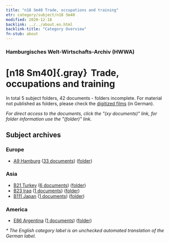 ```yaml
---
title: "n18 Sm40 Trade, occupations and training"
etr: category/subject/n18 Sm40
modified: 2020-12-18
backlink: ../../about.en.html
backlink-title: "Category Overview"
fn-stub: about
---
```


### Hamburgisches Welt-Wirtschafts-Archiv (HWWA)
# [n18 Sm40]{.gray}&#8201; Trade, occupations and training&#160; 





In total 5 subject folders, 42 documents - folders incomplete.
For material not published as folders, please check the [digitized films](/film/h1_sh) (in German).

_For direct access to the documents, click the "(xy documents)" link, for folder information use the "(folder)" link._

## Subject archives



### Europe

- [A9 Hamburg](../../../geo/about.en.html#A9) (<a href="https://dfg-viewer.de/show/?tx_dlf[id]=https://pm20.zbw.eu/mets/sh/1409xx/140905/1820xx/182084/public.mets.en.xml" target="_blank">33 documents</a>) ([folder](http://purl.org/pressemappe20/folder/sh/140905,182084))

### Asia

- [B21 Turkey](../../../geo/about.en.html#B21) (<a href="https://dfg-viewer.de/show/?tx_dlf[id]=https://pm20.zbw.eu/mets/sh/1411xx/141111/1820xx/182084/public.mets.en.xml" target="_blank">6 documents</a>) ([folder](http://purl.org/pressemappe20/folder/sh/141111,182084))
- [B23 Iraq](../../../geo/about.en.html#B23) (<a href="https://dfg-viewer.de/show/?tx_dlf[id]=https://pm20.zbw.eu/mets/sh/1411xx/141113/1820xx/182084/public.mets.en.xml" target="_blank">1 documents</a>) ([folder](http://purl.org/pressemappe20/folder/sh/141113,182084))
- [B111 Japan](../../../geo/about.en.html#B111) (<a href="https://dfg-viewer.de/show/?tx_dlf[id]=https://pm20.zbw.eu/mets/sh/1412xx/141272/1820xx/182084/public.mets.en.xml" target="_blank">1 documents</a>) ([folder](http://purl.org/pressemappe20/folder/sh/141272,182084))

### America

- [E86 Argentina](../../../geo/about.en.html#E86) (<a href="https://dfg-viewer.de/show/?tx_dlf[id]=https://pm20.zbw.eu/mets/sh/1416xx/141692/1820xx/182084/public.mets.en.xml" target="_blank">1 documents</a>) ([folder](http://purl.org/pressemappe20/folder/sh/141692,182084))


_* The English category label is an unchecked automated translation of the German label._

